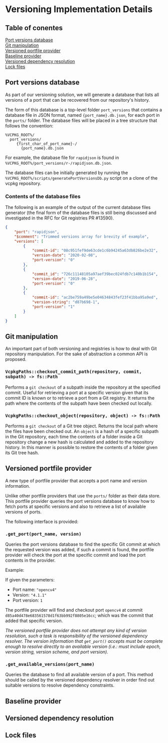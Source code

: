 # Versioning Implementation Details

## Table of conentes

[Port versions database](#port-versions-database)  
[Git manipulation](#git-manipulation)  
[Versioned portfile provider](#versioned-portfile-provider)  
[Baseline provider](#baseline-provider)  
[Versioned dependency resolution](#versioned-dependency-resolution)  
[Lock files](#lock-files)  

## Port versions database
As part of our versioning solution, we will generate a database that lists all versions of a port that can be recovered from our repository's history. 

The form of this database is a top-level folder `port_versions` that contains a database file in JSON format, named `{port_name}.db.json`, for each port in the `ports/` folder. The database files will be placed in a tree structure that follows the convention:

```
%VCPKG_ROOT%/
  port_versions/
     {first_char_of_port_name}-/
       {port_name}.db.json
```

For example, the database file for `rapidjson` is found in `%VCPKG_ROOT%/port_versions/r-/rapidjson.db.json`.

The database files can be initially generated by running the `%VCPKG_ROOT%/scripts/generatePortVersionsDb.py` script on a clone of the vcpkg repository. 

### Contents of the database files
The following is an example of the output of the current database files generator (the final form of the database files is still being discussed and investigated in the RFC for Git registries PR #13590).

```json
{
    "port": "rapidjson",
    "$comment": "Trimmed versions array for brevity of example",
    "versions": [
        {
            "commit-id": "08c951fef9de63cde1c6b94245a63db826be2e32",
            "version-date": "2020-02-08",
            "port-version": "0"
        },
        {
            "commit_id": "726c11148105a97aef39bec024fdb7c140b1b154",
            "version-date": "2019-06-28",
            "port-version": "0"
        },
        {
            "commit-id": "ac2be759a49be5e04634843fef23f41bba95a9ed",
            "version-string": "d87b698-1",
            "port-version": "1"
        }
    ]
}
```

## Git manipulation
An important part of both versioning and registries is how to deal with Git repository manipulation. For the sake of abstraction a common API is proposed.

### `VcpkgPaths::checkout_commit_path(repository, commit, subpath) -> fs::Path`
Performs a `git checkout` of a subpath inside the repository at the specified commit. Useful for retrieving a port at a specific version given that its commit ID is known or to retrieve a port from a Git registry. It returns the path where the contents of the subpath have been checked out locally.

### `VcpkgPaths::checkout_object(repository, object) -> fs::Path`
Performs a `git checkout` of a Git tree object. Returns the local path where the files have been checked out. An `object` is a hash of a specific subpath in the Git repository, each time the contents of a folder inside a Git repository change a new hash is calculated and added to the repository history. In this manner is possible to restore the contents of a folder given its Git tree hash.

## Versioned portfile provider
A new type of portfile provider that accepts a port name and version information.

Unlike other portfile providers that use the `ports/` folder as their data store. This portfile provider queries the port versions database to know how to fetch ports at specific versions and also to retrieve a list of available versions of ports. 

The following interface is provided:

### `.get_port(port_name, version)`
Queries the port versions database to find the specific Git commit at which the requested version was added, if such a commit is found, the portfile provider will check the port at the specific commit and load the port contents in the provider.

Example: 

If given the parameters:
* Port name: `"opencv4"` 
* Version: `"4.1.1"` 
* Port version: `1`

The portfile provider will find and checkout port `opencv4` at commit `d85a40d478e683561578d1f63bb992f8805e16cc`; which was the commit that added that specific version. 

_The versioned portfile provider does not attempt any kind of version resolution, such a task is responsibility of the versioned dependency resolver. The version information that `get_port()` accepts must be complete enough to resolve directly to an available version (i.e.: must include epoch, version string, version scheme, and port version)._

### `.get_available_versions(port_name)`
Queries the database to find all available version of a port. This method should be called by the versioned dependency resolver in order find out suitable versions to resolve dependency constraints.


## Baseline provider

## Versioned dependency resolution

## Lock files

